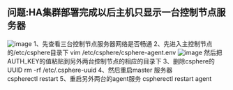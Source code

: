 ## 问题:HA集群部署完成以后主机只显示一台控制节点服务器
![image](https://github.com/lyz-970124/work/blob/master/%E5%9B%BE%E7%89%87/%E5%8F%AA%E6%98%BE%E7%A4%BA%E4%B8%80%E5%8F%B0%E4%B8%BB%E6%9C%BA.png)
	1、先查看三台控制节点服务器网络是否畅通
	2、先进入主控制节点的/etc/csphere目录下
	   vim /etc/csphere/csphere-agent.env
![image](https://github.com/lyz-970124/work/blob/master/%E5%9B%BE%E7%89%87/%E4%B8%BB%E6%8E%A7%E8%8A%82%E7%82%B9.png)
	   然后把AUTH_KEY的值粘贴到另外两台控制节点的相应的目录下
	3、删除csphere的UUID
	   rm -rf /etc/.csphere-uuid
	4、然后重启master 服务器  
	   cspherectl restart
	5、重启另外两台的agent服务
	   cspherectl restart agent

